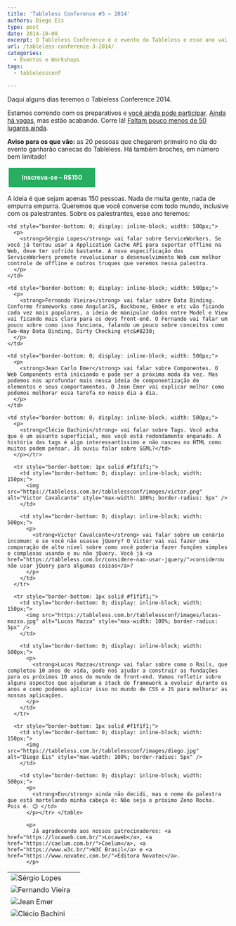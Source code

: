 ```yaml
---
title: 'Tableless Conference #3 – 2014'
authors: Diego Eis
type: post
date: 2014-10-08
excerpt: O Tableless Conference é o evento do Tableless e esse ano vai ser louco!
url: /tableless-conference-3-2014/
categories:
  - Eventos e Workshops
tags:
  - tablelessconf

---
```

Daqui alguns dias teremos o Tableless Conference 2014.
  
Estamos correndo com os preparativos e [você ainda pode participar][1]. [Ainda há vagas][1], mas estão acabando. Corre lá! [Faltam pouco menos de 50 lugares ainda][1].

**Aviso para os que vão:** as 20 pessoas que chegarem primeiro no dia do evento ganharão canecas do Tableless. Há também broches, em número bem limitado!

<a href="https://tableless.com.br/tablelessconf/#signup" style="display: inline-block; vertical-align: middle; border: 3px solid #FFF; padding: 15px 30px; color: #FFF; font-weight: bold; text-decoration: none; display: inline-block; background: #27AE60; border-radius: 5px; line-height: 1; ">Inscreva-se &#8211; R$150</a>

A ideia é que sejam apenas 150 pessoas. Nada de muita gente, nada de empurra empurra. Queremos que você converse com todo mundo, inclusive com os palestrantes. Sobre os palestrantes, esse ano teremos:

<table>
  <tr style="border-bottom: 1px solid #f1f1f1;">
    <td style="border-bottom: 0; display: inline-block; width: 150px;">
      <img src="https://tableless.com.br/tablelessconf/images/sergio.jpg" alt="Sérgio Lopes" style="max-width: 100%; border-radius: 5px" />
    </td>
    
    <td style="border-bottom: 0; display: inline-block; width: 500px;">
      <p>
        <strong>Sérgio Lopes</strong> vai falar sobre ServiceWorkers. Se você já tentou usar a Application Cache API para suportar offline na Web, deve ter sofrido bastante. A nova especificação dos ServiceWorkers promete revolucionar o desenvolvimento Web com melhor controle de offline e outros truques que veremos nessa palestra.
      </p>
    </td>
  </tr>
  
  <tr style="border-bottom: 1px solid #f1f1f1;">
    <td style="border-bottom: 0; display: inline-block; width: 150px;">
      <img src="https://tableless.com.br/tablelessconf/images/fnando.jpg" alt="Fernando Vieira" style="max-width: 100%; border-radius: 5px" />
    </td>
    
    <td style="border-bottom: 0; display: inline-block; width: 500px;">
      <p>
        <strong>Fernando Vieira</strong> vai falar sobre Data Binding. Conforme frameworks como AngularJS, Backbone, Ember e etc vão ficando cada vez mais populares, a ideia de manipular dados entre Model e View vai ficando mais clara para os devs front-end. O Fernando vai falar um pouco sobre como isso funciona, falando um pouco sobre conceitos como Two-Way Data Binding, Dirty Checking etc&#8230;
      </p>
    </td>
  </tr>
  
  <tr style="border-bottom: 1px solid #f1f1f1;">
    <td style="border-bottom: 0; display: inline-block; width: 150px;">
      <img src="https://tableless.com.br/tablelessconf/images/jean.jpg" alt="Jean Emer" style="max-width: 100%; border-radius: 5px" />
    </td>
    
    <td style="border-bottom: 0; display: inline-block; width: 500px;">
      <p>
        <strong>Jean Carlo Emer</strong> vai falar sobre Componentes. O Web Components está iniciando e pode ser a próxima moda da vez. Mas podemos nos aprofundar mais nessa ideia de componentização de elementos e seus comportamentos. O Jean Emer vai explicar melhor como podemos melhorar essa tarefa no nosso dia a dia.
      </p>
    </td>
  </tr>
  
  <tr style="border-bottom: 1px solid #f1f1f1;">
    <td style="border-bottom: 0; display: inline-block; width: 150px;">
      <img src="https://tableless.com.br/tablelessconf/images/clecio.jpg" alt="Clécio Bachini" style="max-width: 100%; border-radius: 5px" />
    </td>
    
    <td style="border-bottom: 0; display: inline-block; width: 500px;">
      <p>
        <strong>Clécio Bachini</strong> vai falar sobre Tags. Você acha que é um assunto superficial, mas você está redondamente enganado. A história das tags é algo interessantíssimo e não nasceu no HTML como muitos podem pensar. Já ouviu falar sobre SGML?</td>
      </p></tr> 
      
      <tr style="border-bottom: 1px solid #f1f1f1;">
        <td style="border-bottom: 0; display: inline-block; width: 150px;">
          <img src="https://tableless.com.br/tablelessconf/images/victor.png" alt="Victor Cavalcante" style="max-width: 100%; border-radius: 5px" />
        </td>
        
        <td style="border-bottom: 0; display: inline-block; width: 500px;">
          <p>
            <strong>Victor Cavalcante</strong> vai falar sobre um cenário incomum: e se você não usasse jQuery? O Victor vai vai fazer uma comparação de alto nível sobre como você poderia fazer funções simples e complexas usando e ou não jQuery. Você já <a href="https://tableless.com.br/considere-nao-usar-jquery/">considerou não usar jQuery para algumas coisas</a>?
          </p>
        </td>
      </tr>
      
      <tr style="border-bottom: 1px solid #f1f1f1;">
        <td style="border-bottom: 0; display: inline-block; width: 150px;">
          <img src="https://tableless.com.br/tablelessconf/images/lucas-mazza.jpg" alt="Lucas Mazza" style="max-width: 100%; border-radius: 5px" />
        </td>
        
        <td style="border-bottom: 0; display: inline-block; width: 500px;">
          <p>
            <strong>Lucas Mazza</strong> vai falar sobre como o Rails, que completou 10 anos de vida, pode nos ajudar a construir as fundações para os próximos 10 anos do mundo de front-end. Vamos refletir sobre alguns aspectos que ajudaram a stack do framework a evoluir durante os anos e como podemos aplicar isso no mundo de CSS e JS para melhorar as nossas aplicações.
          </p>
        </td>
      </tr>
      
      <tr style="border-bottom: 1px solid #f1f1f1;">
        <td style="border-bottom: 0; display: inline-block; width: 150px;">
          <img src="https://tableless.com.br/tablelessconf/images/diego.jpg" alt="Diego Eis" style="max-width: 100%; border-radius: 5px" />
        </td>
        
        <td style="border-bottom: 0; display: inline-block; width: 500px;">
          <p>
            <strong>Eu</strong> ainda não decidi, mas o nome da palestra que está martelando minha cabeça é: Não seja o próximo Zeno Rocha. Pois é. 😉 </td>
          </p></tr> </table> 
          
          <p>
            Já agradecendo aos nossos patrocinadores: <a href="https://locaweb.com.br/">Locaweb</a>, <a href="https://caelum.com.br/">Caelum</a>, <a href="https://www.w3c.br/">W3C Brasil</a> e <a href="https://www.novatec.com.br/">Editora Novatec</a>.
          </p>

 [1]: https://tableless.com.br/tablelessconf/